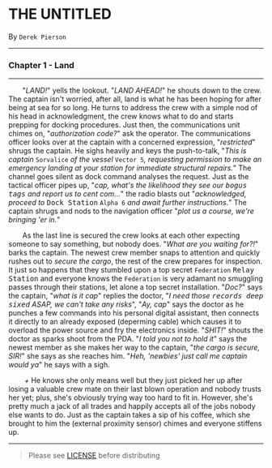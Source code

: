 THE UNTITLED
============
By `Derek Pierson`

---
### Chapter 1 - Land
---
&nbsp; &nbsp; &nbsp; &nbsp;"_LAND!_" yells the lookout.  "_LAND AHEAD!_" he shouts down to the crew.  The captain isn't worried, after all, land is what he has been hoping for after being at sea for so long.  He turns to address the crew with a simple nod of his head in acknowledgment, the crew knows what to do and starts prepping for docking procedures.  Just then, the communications unit chimes on, "_authorization code?_" ask the operator.  The communications officer looks over at the captain with a concerned expression, "_restricted_" shrugs the captain.  He sighs heavily and keys the push-to-talk, "_This is captain_ `Sorvalice` _of the vessel_ `Vector 5`_, requesting permission to make an emergency landing at your station for immediate structural repairs._"  The channel goes silent as dock command analyses the request.  Just as the tactical officer pipes up, "_cap, what's the likelihood they see our_ <kbd>_bogus tags_</kbd> _and report us to cent com..._" the radio blasts out "_acknowledged, proceed to_ <kbd>Dock Station</kbd> `Alpha 6` _and await further instructions._"  The captain shrugs and nods to the navigation officer "_plot us a course, we're bringing 'er in._"

&nbsp; &nbsp; &nbsp; &nbsp;As the last line is secured the crew looks at each other expecting someone to say something, but nobody does.  "_What are you waiting for?!_" barks the captain.  The newest crew member snaps to attention and quickly rushes out to _secure the cargo_, the rest of the crew prepares for inspection.  It just so happens that they stumbled upon a top secret `Federation` <kbd>Relay Station</kbd> and everyone knows the `Federation` is very adamant no smuggling passes through their stations, let alone a top secret installation.  "_Doc?_" says the captain, "_what is it cap_" replies the doctor, "_I need those_ <kbd>_records deep sixed_</kbd> _ASAP, we can't take any risks_", "_Ay, cap_" says the doctor as he punches a few commands into his personal digital assistant, then connects it directly to an already exposed (deperming cable) which causes it to overload the power source and fry the electronics inside.  "_SHIT!_" shouts the doctor as sparks shoot from the PDA.  "_I told you not to hold it_" says the newest member as she makes her way to the captain, "_the cargo is secure, SIR!_" she says as she reaches him.  "_Heh, 'newbies' just call me captain would ya_" he says with a sigh.

&nbsp; &nbsp; &nbsp; &nbsp; _+_ He knows she only means well but they just picked her up after losing a valuable crew mate on their last blown operation and nobody trusts her yet; plus, she's obviously trying way too hard to fit in.  However, she's pretty much a jack of all trades and happily accepts all of the jobs nobody else wants to do.  Just as the captain takes a sip of his coffee, which she brought to him the (external proximity sensor) chimes and everyone stiffens up.

---

> Please see [LICENSE](https://github.com/d1srupt0r/stories/blob/master/LICENSE) before distributing
